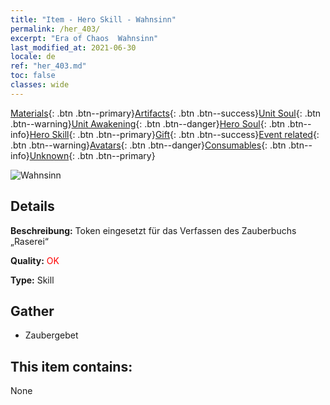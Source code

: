 ```yaml
---
title: "Item - Hero Skill - Wahnsinn"
permalink: /her_403/
excerpt: "Era of Chaos  Wahnsinn"
last_modified_at: 2021-06-30
locale: de
ref: "her_403.md"
toc: false
classes: wide
---
```

 [Materials](/ItemsDE/){: .btn .btn--primary}[Artifacts](/ItemsDE/Artifacts/){: .btn .btn--success}[Unit Soul](/ItemsDE/UnitSoul/){: .btn .btn--warning}[Unit Awakening](/ItemsDE/UnitAwakening/){: .btn .btn--danger}[Hero Soul](/ItemsDE/HeroSoul/){: .btn .btn--info}[Hero Skill](/ItemsDE/HeroSkill/){: .btn .btn--primary}[Gift](/ItemsDE/Gift/){: .btn .btn--success}[Event related](/ItemsDE/Events/){: .btn .btn--warning}[Avatars](/ItemsDE/Avatars/){: .btn .btn--danger}[Consumables](/ItemsDE/Consumables/){: .btn .btn--info}[Unknown](/ItemsDE/Unknown/){: .btn .btn--primary}

 ![Wahnsinn](/images/t/ps_guzhuyizhi.png)

## Details
 **Beschreibung:** Token eingesetzt für das Verfassen des Zauberbuchs „Raserei“

 **Quality:** <span style="color: #FF0000">OK</span>

 **Type:** Skill

## Gather

*    Zaubergebet 

## This item contains:

  None

